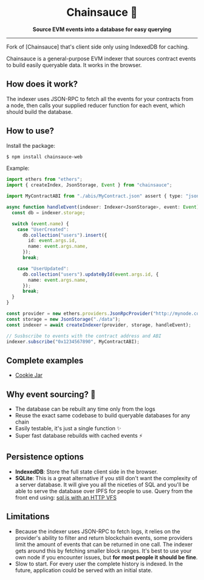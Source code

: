 <h1 align="center">
<strong>Chainsauce 💃</strong>
</h1>
<p align="center">
<strong>Source EVM events into a database for easy querying</strong>
</p>

---

Fork of [Chainsauce] that's client side only using IndexedDB for caching.

Chainsauce is a general-purpose EVM indexer that sources contract events to build easily queryable data. It works in the browser.

## How does it work?

The indexer uses JSON-RPC to fetch all the events for your contracts from a node, then calls your supplied reducer function for each event, which should build the database.

## How to use?

Install the package:

```bash
$ npm install chainsauce-web
```

Example:

```ts
import ethers from "ethers";
import { createIndex, JsonStorage, Event } from "chainsauce";

import MyContractABI from "./abis/MyContract.json" assert { type: "json" };

async function handleEvent(indexer: Indexer<JsonStorage>, event: Event) {
  const db = indexer.storage;

  switch (event.name) {
    case "UserCreated":
      db.collection("users").insert({
        id: event.args.id,
        name: event.args.name,
      });
      break;

    case "UserUpdated":
      db.collection("users").updateById(event.args.id, {
        name: event.args.name,
      });
      break;
  }
}

const provider = new ethers.providers.JsonRpcProvider("http://mynode.com");
const storage = new JsonStorage("./data");
const indexer = await createIndexer(provider, storage, handleEvent);

// Susbscribe to events with the contract address and ABI
indexer.subscribe("0x1234567890", MyContractABI);
```

## Complete examples

- [Cookie Jar](http://github.com/bitbeckers/cookie-jar)

## Why event sourcing? 🤔

- The database can be rebuilt any time only from the logs
- Reuse the exact same codebase to build queryable databases for any chain
- Easily testable, it's just a single function ✨
- Super fast database rebuilds with cached events ⚡️

## Persistence options

- **IndexedDB**: Store the full state client side in the browser.
- **SQLite**: This is a great alternative if you still don't want the complexity of a server database. It will give you all the niceties of SQL and you'll be able to serve the database over IPFS for people to use. Query from the front end using: [sql.js with an HTTP VFS](https://github.com/phiresky/sql.js-httpvfs)

## Limitations

- Because the indexer uses JSON-RPC to fetch logs, it relies on the provider's ability to filter and return blockchain events, some providers limit the amount of events that can be returned in one call. The indexer gets around this by fetching smaller block ranges. It's best to use your own node if you encounter issues, but **for most people it should be fine**.
- Slow to start. For every user the complete history is indexed. In the future, application could be served with an initial state.
